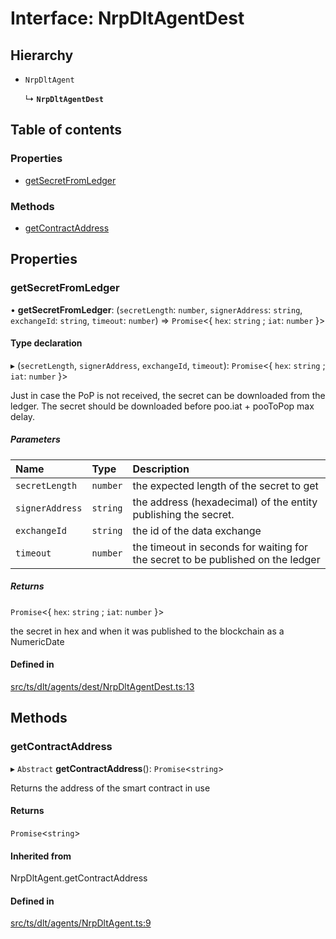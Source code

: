 # Interface: NrpDltAgentDest

## Hierarchy

- `NrpDltAgent`

  ↳ **`NrpDltAgentDest`**

## Table of contents

### Properties

- [getSecretFromLedger](NrpDltAgentDest.md#getsecretfromledger)

### Methods

- [getContractAddress](NrpDltAgentDest.md#getcontractaddress)

## Properties

### getSecretFromLedger

• **getSecretFromLedger**: (`secretLength`: `number`, `signerAddress`: `string`, `exchangeId`: `string`, `timeout`: `number`) => `Promise`<{ `hex`: `string` ; `iat`: `number`  }\>

#### Type declaration

▸ (`secretLength`, `signerAddress`, `exchangeId`, `timeout`): `Promise`<{ `hex`: `string` ; `iat`: `number`  }\>

Just in case the PoP is not received, the secret can be downloaded from the ledger.
The secret should be downloaded before poo.iat + pooToPop max delay.

##### Parameters

| Name | Type | Description |
| :------ | :------ | :------ |
| `secretLength` | `number` | the expected length of the secret to get |
| `signerAddress` | `string` | the address (hexadecimal) of the entity publishing the secret. |
| `exchangeId` | `string` | the id of the data exchange |
| `timeout` | `number` | the timeout in seconds for waiting for the secret to be published on the ledger |

##### Returns

`Promise`<{ `hex`: `string` ; `iat`: `number`  }\>

the secret in hex and when it was published to the blockchain as a NumericDate

#### Defined in

[src/ts/dlt/agents/dest/NrpDltAgentDest.ts:13](https://gitlab.com/i3-market/code/wp3/t3.2/conflict-resolution/non-repudiation-library/-/blob/3583d93/src/ts/dlt/agents/dest/NrpDltAgentDest.ts#L13)

## Methods

### getContractAddress

▸ `Abstract` **getContractAddress**(): `Promise`<`string`\>

Returns the address of the smart contract in use

#### Returns

`Promise`<`string`\>

#### Inherited from

NrpDltAgent.getContractAddress

#### Defined in

[src/ts/dlt/agents/NrpDltAgent.ts:9](https://gitlab.com/i3-market/code/wp3/t3.2/conflict-resolution/non-repudiation-library/-/blob/3583d93/src/ts/dlt/agents/NrpDltAgent.ts#L9)

